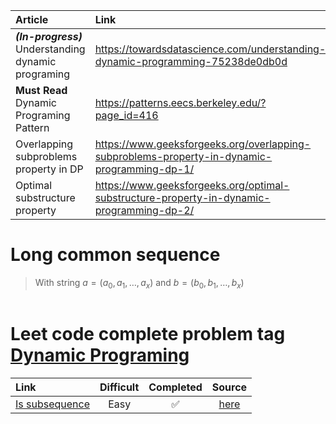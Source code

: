 |Article| Link|
|:--|:--|
|_**(In-progress)**_ Understanding dynamic programing|https://towardsdatascience.com/understanding-dynamic-programming-75238de0db0d|
|**Must Read** Dynamic Programing Pattern|https://patterns.eecs.berkeley.edu/?page_id=416|
|Overlapping subproblems property in DP|https://www.geeksforgeeks.org/overlapping-subproblems-property-in-dynamic-programming-dp-1/|
|Optimal substructure property|https://www.geeksforgeeks.org/optimal-substructure-property-in-dynamic-programming-dp-2/|


# Long common sequence
> With string $a = (a_0,a_1, \ldots, a_x)$ and $b= (b_0,b_1, \ldots, b_x)$

<img src=""/>

# Leet code complete problem tag [Dynamic Programing](https://leetcode.com/problemset/all/?page=2&topicSlugs=dynamic-programming)

|Link|Difficult| Completed| Source|
|:---|:---:|:---:|:---:|
|[Is subsequence](https://leetcode.com/problems/is-subsequence/)|Easy|:white_check_mark:|[here](https://github.com/tdnhduc/afflatus/blob/master/Book/CrackingTheIntervew/source_leetcode/IsSubSequence_easy.py)|
<!--stackedit_data:
eyJoaXN0b3J5IjpbMTcwNDgyNjY4NiwtNzg1NjAzNzM5LDE4NT
E2NDgwNTYsLTEwMzkwODY0MjUsLTIwOTk0MzIyOCwtMTQ3NDgy
NTc2LDEzMjAzMzQ0MDYsMTQzMTAyNTc1M119
-->